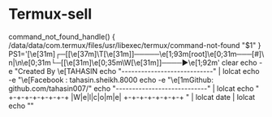 # Termux-sell
 command_not_found_handle() {         /data/data/com.termux/files/usr/libexec/termux/command-not-found "$1" }  PS1='\[\e[31m\]┌─[\[\e[37m\]\T\[\e[31m\]]─────\e[1;93m[root]\e[0;31m───[\#]\n|\n\e[0;31m└─[\[\e[31m\]\e[0;35m\W\[\e[31m\]]────►\e[1;92m'  clear echo -e "Created By \e[TAHASIN echo "----------------------------" | lolcat echo -e "\e[Facebook : tahasin.sheikh.8000 echo -e "\e[1mGithub: github.com/tahasin007/" echo "----------------------------" | lolcat echo " +-+-+-+-+-+-+-+ |W|e|l|c|o|m|e| +-+-+-+-+-+-+-+ " | lolcat date | lolcat echo ""
